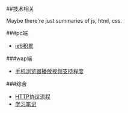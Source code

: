 ##技术相关

Maybe there're just summaries of js, html, css.

###pc端
- [ie6积累](./pc端/ie6积累/)

###wap端
- [手机浏览器播放视频支持程度](./wap端/手机浏览器播放视频支持程度/)

###综合
- [HTTP协议流程](./综合/HTTP协议流程/)
- [学习笔记](./综合/学习笔记/)